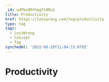 ```yaml
---
_id: udPbn9RthmgTtHMiG
title: Productivity
href: https://lesswrong.com/tag/productivity
type: tag
tags:
  - LessWrong
  - Concept
  - Tag
synchedAt: '2022-08-29T11:04:13.079Z'
---
```

# Productivity

